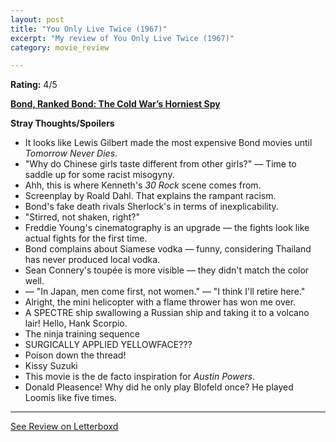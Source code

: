 ```yaml
---
layout: post
title: "You Only Live Twice (1967)"
excerpt: "My review of You Only Live Twice (1967)"
category: movie_review

---
```


**Rating:** 4/5

<b><a href="https://boxd.it/r6gwI">Bond, Ranked Bond: The Cold War’s Horniest Spy</a></b>

<b>Stray Thoughts/Spoilers</b>
* It looks like Lewis Gilbert made the most expensive Bond movies until <i>Tomorrow Never Dies</i>.
* "Why do Chinese girls taste different from other girls?" — Time to saddle up for some racist misogyny.
* Ahh, this is where Kenneth's <i>30 Rock</i> scene comes from.
* Screenplay by Roald Dahl. That explains the rampant racism.
* Bond's fake death rivals Sherlock's in terms of inexplicability.
* "Stirred, not shaken, right?"
* Freddie Young's cinematography is an upgrade — the fights look like actual fights for the first time.
* Bond complains about Siamese vodka — funny, considering Thailand has never produced local vodka.
* Sean Connery's toupée is more visible — they didn't match the color well.
* — "In Japan, men come first, not women." — "I think I'll retire here."
* Alright, the mini helicopter with a flame thrower has won me over.
* A SPECTRE ship swallowing a Russian ship and taking it to a volcano lair! Hello, Hank Scorpio.
* The ninja training sequence
* SURGICALLY APPLIED YELLOWFACE???
* Poison down the thread!
* Kissy Suzuki
* This movie is the de facto inspiration for <i>Austin Powers</i>.
* Donald Pleasence! Why did he only play Blofeld once? He played Loomis like five times.

<hr>

[See Review on Letterboxd](https://boxd.it/5oE1Dz)
